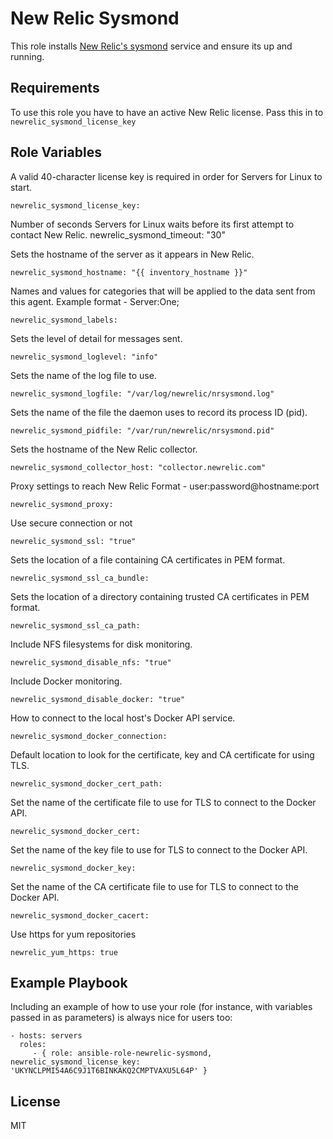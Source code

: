 New Relic Sysmond
=========
This role installs [New Relic's sysmond](https://docs.newrelic.com/docs/servers/new-relic-servers-linux/getting-started/new-relic-servers-linux) service and ensure its up and running.

Requirements
------------
To use this role you have to have an active New Relic license. Pass this in to `newrelic_sysmond_license_key`

Role Variables
--------------

A valid 40-character license key is required in order for Servers for Linux to start.

    newrelic_sysmond_license_key:

Number of seconds Servers for Linux waits before its first attempt to contact New Relic.
    newrelic_sysmond_timeout: "30"

Sets the hostname of the server as it appears in New Relic.

    newrelic_sysmond_hostname: "{{ inventory_hostname }}"

Names and values for categories that will be applied to the data sent from this agent.
Example format - Server:One;

    newrelic_sysmond_labels:

Sets the level of detail for messages sent.

    newrelic_sysmond_loglevel: "info"

Sets the name of the log file to use.

    newrelic_sysmond_logfile: "/var/log/newrelic/nrsysmond.log"

Sets the name of the file the daemon uses to record its process ID (pid).

    newrelic_sysmond_pidfile: "/var/run/newrelic/nrsysmond.pid"

Sets the hostname of the New Relic collector.

    newrelic_sysmond_collector_host: "collector.newrelic.com"

Proxy settings to reach New Relic
Format - user:password@hostname:port

    newrelic_sysmond_proxy:

Use secure connection or not

    newrelic_sysmond_ssl: "true"

Sets the location of a file containing CA certificates in PEM format.

    newrelic_sysmond_ssl_ca_bundle:

Sets the location of a directory containing trusted CA certificates in PEM format.

    newrelic_sysmond_ssl_ca_path:

Include NFS filesystems for disk monitoring.

    newrelic_sysmond_disable_nfs: "true"

Include Docker monitoring.

    newrelic_sysmond_disable_docker: "true"

How to connect to the local host's Docker API service.

    newrelic_sysmond_docker_connection:

Default location to look for the certificate, key and CA certificate for using TLS.

    newrelic_sysmond_docker_cert_path:

Set the name of the certificate file to use for TLS to connect to the Docker API.

    newrelic_sysmond_docker_cert:

Set the name of the key file to use for TLS to connect to the Docker API.

    newrelic_sysmond_docker_key:

Set the name of the CA certificate file to use for TLS to connect to the Docker API.

    newrelic_sysmond_docker_cacert:

Use https for yum repositories

    newrelic_yum_https: true

Example Playbook
----------------

Including an example of how to use your role (for instance, with variables passed in as parameters) is always nice for users too:

    - hosts: servers
      roles:
         - { role: ansible-role-newrelic-sysmond, newrelic_sysmond_license_key: 'UKYNCLPMI54A6C9J1T6BINKAKQ2CMPTVAXU5L64P' }

License
-------

MIT
